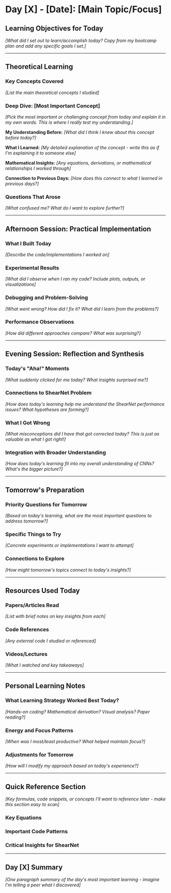 # Day [X] - [Date]: [Main Topic/Focus]

## Learning Objectives for Today
*[What did I set out to learn/accomplish today? Copy from my bootcamp plan and add any specific goals I set.]*

---

## Theoretical Learning

### Key Concepts Covered
*[List the main theoretical concepts I studied]*

### Deep Dive: [Most Important Concept]
*[Pick the most important or challenging concept from today and explain it in my own words. This is where I really test my understanding.]*

**My Understanding Before:** 
*[What did I think I knew about this concept before today?]*

**What I Learned:**
*[My detailed explanation of the concept - write this as if I'm explaining it to someone else]*

**Mathematical Insights:**
*[Any equations, derivations, or mathematical relationships I worked through]*

**Connection to Previous Days:**
*[How does this connect to what I learned in previous days?]*

### Questions That Arose
*[What confused me? What do I want to explore further?]*

---

## Afternoon Session: Practical Implementation

### What I Built Today
*[Describe the code/implementations I worked on]*

### Experimental Results
*[What did I observe when I ran my code? Include plots, outputs, or visualizations]*

### Debugging and Problem-Solving
*[What went wrong? How did I fix it? What did I learn from the problems?]*

### Performance Observations
*[How did different approaches compare? What was surprising?]*

---

## Evening Session: Reflection and Synthesis

### Today's "Aha!" Moments
*[What suddenly clicked for me today? What insights surprised me?]*

### Connections to ShearNet Problem
*[How does today's learning help me understand the ShearNet performance issues? What hypotheses are forming?]*

### What I Got Wrong
*[What misconceptions did I have that got corrected today? This is just as valuable as what I got right!]*

### Integration with Broader Understanding
*[How does today's learning fit into my overall understanding of CNNs? What's the bigger picture?]*

---

## Tomorrow's Preparation

### Priority Questions for Tomorrow
*[Based on today's learning, what are the most important questions to address tomorrow?]*

### Specific Things to Try
*[Concrete experiments or implementations I want to attempt]*

### Connections to Explore
*[How might tomorrow's topics connect to today's insights?]*

---

## Resources Used Today

### Papers/Articles Read
*[List with brief notes on key insights from each]*

### Code References
*[Any external code I studied or referenced]*

### Videos/Lectures
*[What I watched and key takeaways]*

---

## Personal Learning Notes

### What Learning Strategy Worked Best Today?
*[Hands-on coding? Mathematical derivation? Visual analysis? Paper reading?]*

### Energy and Focus Patterns
*[When was I most/least productive? What helped maintain focus?]*

### Adjustments for Tomorrow
*[How will I modify my approach based on today's experience?]*

---

## Quick Reference Section
*[Key formulas, code snippets, or concepts I'll want to reference later - make this section easy to scan]*

### Key Equations

### Important Code Patterns

### Critical Insights for ShearNet

---

## Day [X] Summary
*[One paragraph summary of the day's most important learning - imagine I'm telling a peer what I discovered]*